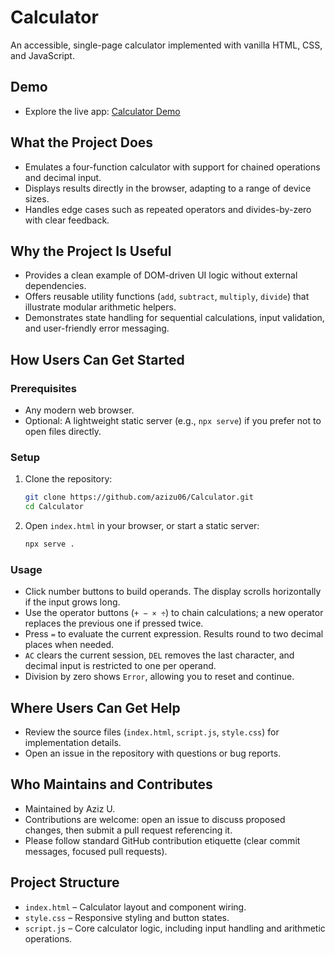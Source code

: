 # Calculator

An accessible, single-page calculator implemented with vanilla HTML, CSS, and JavaScript.

## Demo
- Explore the live app: [Calculator Demo](https://calculator-chi-three-10.vercel.app)

## What the Project Does
- Emulates a four-function calculator with support for chained operations and decimal input.
- Displays results directly in the browser, adapting to a range of device sizes.
- Handles edge cases such as repeated operators and divides-by-zero with clear feedback.

## Why the Project Is Useful
- Provides a clean example of DOM-driven UI logic without external dependencies.
- Offers reusable utility functions (`add`, `subtract`, `multiply`, `divide`) that illustrate modular arithmetic helpers.
- Demonstrates state handling for sequential calculations, input validation, and user-friendly error messaging.

## How Users Can Get Started
### Prerequisites
- Any modern web browser.
- Optional: A lightweight static server (e.g., `npx serve`) if you prefer not to open files directly.

### Setup
1. Clone the repository:
   ```bash
   git clone https://github.com/azizu06/Calculator.git
   cd Calculator
   ```
2. Open `index.html` in your browser, or start a static server:
   ```bash
   npx serve .
   ```

### Usage
- Click number buttons to build operands. The display scrolls horizontally if the input grows long.
- Use the operator buttons (`+ − × ÷`) to chain calculations; a new operator replaces the previous one if pressed twice.
- Press `=` to evaluate the current expression. Results round to two decimal places when needed.
- `AC` clears the current session, `DEL` removes the last character, and decimal input is restricted to one per operand.
- Division by zero shows `Error`, allowing you to reset and continue.

## Where Users Can Get Help
- Review the source files (`index.html`, `script.js`, `style.css`) for implementation details.
- Open an issue in the repository with questions or bug reports.

## Who Maintains and Contributes
- Maintained by Aziz U.
- Contributions are welcome: open an issue to discuss proposed changes, then submit a pull request referencing it.
- Please follow standard GitHub contribution etiquette (clear commit messages, focused pull requests).

## Project Structure
- `index.html` – Calculator layout and component wiring.
- `style.css` – Responsive styling and button states.
- `script.js` – Core calculator logic, including input handling and arithmetic operations.
